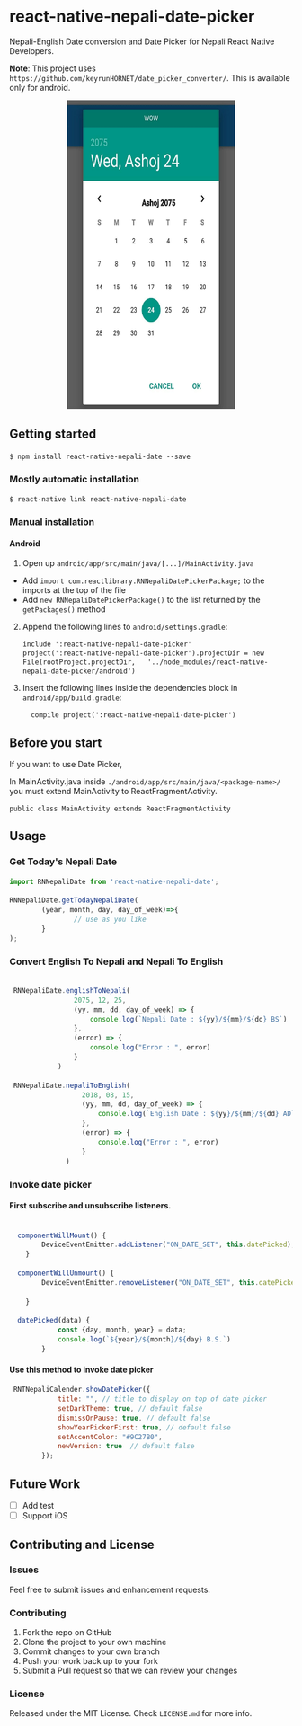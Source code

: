 
# react-native-nepali-date-picker

Nepali-English Date conversion and Date Picker for Nepali React Native Developers.

**Note**: This project uses `https://github.com/keyrunHORNET/date_picker_converter/`.
This is available only for android.

<p align="center">
  <img width="300" height="550" src="https://raw.githubusercontent.com/pramishp/react-native-nepali-date/development/images/demo.jpg">
</p> 

## Getting started

`$ npm install react-native-nepali-date --save`

### Mostly automatic installation

`$ react-native link react-native-nepali-date`

### Manual installation


#### Android

1. Open up `android/app/src/main/java/[...]/MainActivity.java`
  - Add `import com.reactlibrary.RNNepaliDatePickerPackage;` to the imports at the top of the file
  - Add `new RNNepaliDatePickerPackage()` to the list returned by the `getPackages()` method
2. Append the following lines to `android/settings.gradle`:
  	```
  	include ':react-native-nepali-date-picker'
  	project(':react-native-nepali-date-picker').projectDir = new File(rootProject.projectDir, 	'../node_modules/react-native-nepali-date-picker/android')
  	```
3. Insert the following lines inside the dependencies block in `android/app/build.gradle`:
  	```
      compile project(':react-native-nepali-date-picker')
  	```

## Before you start

 If you want to use Date Picker,

 In MainActivity.java inside `./android/app/src/main/java/<package-name>/` you must extend MainActivity
 to ReactFragmentActivity.

 ```
 public class MainActivity extends ReactFragmentActivity
 ```

## Usage
 ### Get Today's Nepali Date
 
```javascript
import RNNepaliDate from 'react-native-nepali-date';

RNNepaliDate.getTodayNepaliDate(
        (year, month, day, day_of_week)=>{
                // use as you like
        }
);
```

 ### Convert English To Nepali and Nepali To English

 ```javascript

  RNNepaliDate.englishToNepali(
                 2075, 12, 25,
                 (yy, mm, dd, day_of_week) => {
                     console.log(`Nepali Date : ${yy}/${mm}/${dd} BS`)
                 },
                 (error) => {
                     console.log("Error : ", error)
                 }
             )

  RNNepaliDate.nepaliToEnglish(
                   2018, 08, 15,
                   (yy, mm, dd, day_of_week) => {
                       console.log(`English Date : ${yy}/${mm}/${dd} AD`)
                   },
                   (error) => {
                       console.log("Error : ", error)
                   }
               )

 ```
### Invoke date picker

   #### First subscribe and unsubscribe listeners.

 ```javascript

   componentWillMount() {
         DeviceEventEmitter.addListener("ON_DATE_SET", this.datePicked);
     }

   componentWillUnmount() {
         DeviceEventEmitter.removeListener("ON_DATE_SET", this.datePicked);

     }

   datePicked(data) {
             const {day, month, year} = data;
             console.log(`${year}/${month}/${day} B.S.`)
         }

 ```

 #### Use this method to invoke date picker
 
  ```javascript
   RNTNepaliCalender.showDatePicker({
              title: "", // title to display on top of date picker
              setDarkTheme: true, // default false
              dismissOnPause: true, // default false
              showYearPickerFirst: true, // default false
              setAccentColor: "#9C27B0",
              newVersion: true  // default false
          });

 ```


## Future Work

- [ ] Add test
- [ ] Support iOS

## Contributing and License

### Issues

Feel free to submit issues and enhancement requests.

### Contributing

1. Fork the repo on GitHub
2. Clone the project to your own machine
3. Commit changes to your own branch
4. Push your work back up to your fork
5. Submit a Pull request so that we can review your changes

### License

Released under the MIT License. Check `LICENSE.md` for more info.

